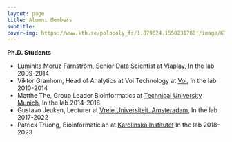 ```yaml
---
layout: page
title: Alumni Members
subtitle: 
cover-img: https://www.kth.se/polopoly_fs/1.879624.1550231788!/image/KTHbanner_webb%20900.jpg
---
```



**Ph.D. Students**

* Luminita Moruz Färnström, Senior Data Scientist at [Viaplay](https://viaplay.se/), In the lab 2009-2014
* Viktor Granhom, Head of Analytics at Voi Technology at [Voi](https://careers.voi.com/people/1735020-viktor-granholm), In the lab 2010-2014
* Matthe The, Group Leader Bioinformatics at [Technical University Munich](https://matthewthe.wordpress.com/), In the lab 2014-2018
* Gustavo Jeuken, Lecturer at [Vreie Universiteit, Amsteradam](https://research.vu.nl/en/persons/gustavo-stolf-jeuken), In the lab 2017-2022
* Patrick Truong, Bioinformatician at [Karolinska Institutet](https://ki.se/personer/patrick-truong) In the lab 2018-2023
